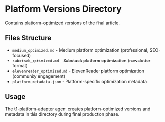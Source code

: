 # Platform Versions Directory

Contains platform-optimized versions of the final article.

## Files Structure

- `medium_optimized.md` - Medium platform optimization (professional, SEO-focused)
- `substack_optimized.md` - Substack platform optimization (newsletter format)
- `elevenreader_optimized.md` - ElevenReader platform optimization (community engagement)
- `platform_metadata.json` - Platform-specific optimization metadata

## Usage

The t1-platform-adapter agent creates platform-optimized versions and metadata in this directory during final production phase.